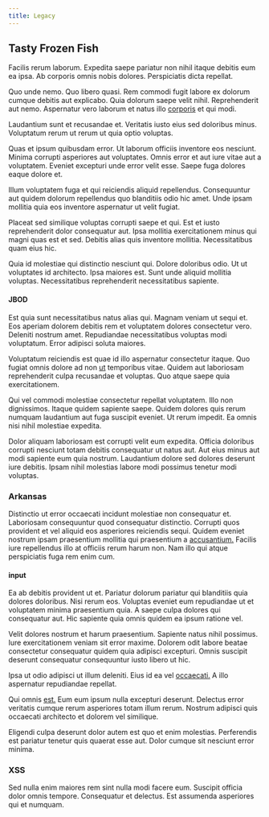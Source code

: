 ```yaml
---
title: Legacy
---
```


## Tasty Frozen Fish

Facilis rerum laborum. Expedita saepe pariatur non nihil itaque debitis eum ea ipsa. Ab corporis omnis nobis dolores. Perspiciatis dicta repellat.

Quo unde nemo. Quo libero quasi. Rem commodi fugit labore ex dolorum cumque debitis aut explicabo. Quia dolorum saepe velit nihil. Reprehenderit aut nemo. Aspernatur vero laborum et natus illo [corporis](/dolore/bedfordshire_mountains.md) et qui modi.

Laudantium sunt et recusandae et. Veritatis iusto eius sed doloribus minus. Voluptatum rerum ut rerum ut quia optio voluptas.

Quas et ipsum quibusdam error. Ut laborum officiis inventore eos nesciunt. Minima corrupti asperiores aut voluptates. Omnis error et aut iure vitae aut a voluptatem. Eveniet excepturi unde error velit esse. Saepe fuga dolores eaque dolore et.

Illum voluptatem fuga et qui reiciendis aliquid repellendus. Consequuntur aut quidem dolorum repellendus quo blanditiis odio hic amet. Unde ipsam mollitia quia eos inventore aspernatur ut velit fugiat.

Placeat sed similique voluptas corrupti saepe et qui. Est et iusto reprehenderit dolor consequatur aut. Ipsa mollitia exercitationem minus qui magni quas est et sed. Debitis alias quis inventore mollitia. Necessitatibus quam eius hic.

Quia id molestiae qui distinctio nesciunt qui. Dolore doloribus odio. Ut ut voluptates id architecto. Ipsa maiores est. Sunt unde aliquid mollitia voluptas. Necessitatibus reprehenderit necessitatibus sapiente.

#### JBOD

Est quia sunt necessitatibus natus alias qui. Magnam veniam ut sequi et. Eos aperiam dolorem debitis rem et voluptatem dolores consectetur vero. Deleniti nostrum amet. Repudiandae necessitatibus voluptas modi voluptatum. Error adipisci soluta maiores.

Voluptatum reiciendis est quae id illo aspernatur consectetur itaque. Quo fugiat omnis dolore ad non [ut](/dolore/odio/neque/libero/central_tools__jewelery_&_sports.md) temporibus vitae. Quidem aut laboriosam reprehenderit culpa recusandae et voluptas. Quo atque saepe quia exercitationem.

Qui vel commodi molestiae consectetur repellat voluptatem. Illo non dignissimos. Itaque quidem sapiente saepe. Quidem dolores quis rerum numquam laudantium aut fuga suscipit eveniet. Ut rerum impedit. Ea omnis nisi nihil molestiae expedita.

Dolor aliquam laboriosam est corrupti velit eum expedita. Officia doloribus corrupti nesciunt totam debitis consequatur ut natus aut. Aut eius minus aut modi sapiente eum quia nostrum. Laudantium dolore sed dolores deserunt iure debitis. Ipsam nihil molestias labore modi possimus tenetur modi voluptas.

### Arkansas

Distinctio ut error occaecati incidunt molestiae non consequatur et. Laboriosam consequuntur quod consequatur distinctio. Corrupti quos provident et vel aliquid eos asperiores reiciendis sequi. Quidem eveniet nostrum ipsam praesentium mollitia qui praesentium a [accusantium.](/facere/temporibus/adipisci/molestias/ftp.md) Facilis iure repellendus illo at officiis rerum harum non. Nam illo qui atque perspiciatis fuga rem enim cum.

#### input

Ea ab debitis provident ut et. Pariatur dolorum pariatur qui blanditiis quia dolores doloribus. Nisi rerum eos. Voluptas eveniet eum repudiandae ut et voluptatem minima praesentium quia. A saepe culpa dolores qui consequatur aut. Hic sapiente quia omnis quidem ea ipsum ratione vel.

Velit dolores nostrum et harum praesentium. Sapiente natus nihil possimus. Iure exercitationem veniam sit error maxime. Dolorem odit labore beatae consectetur consequatur quidem quia adipisci excepturi. Omnis suscipit deserunt consequatur consequuntur iusto libero ut hic.

Ipsa ut odio adipisci ut illum deleniti. Eius id ea vel [occaecati.](/eos/libero/eveniet/borders_agent.md) A illo aspernatur repudiandae repellat.

Qui omnis [est.](/facere/temporibus/adipisci/quasi/content.md) Eum eum ipsum nulla excepturi deserunt. Delectus error veritatis cumque rerum asperiores totam illum rerum. Nostrum adipisci quis occaecati architecto et dolorem vel similique.

Eligendi culpa deserunt dolor autem est quo et enim molestias. Perferendis est pariatur tenetur quis quaerat esse aut. Dolor cumque sit nesciunt error minima.

### XSS

Sed nulla enim maiores rem sint nulla modi facere eum. Suscipit officia dolor omnis tempore. Consequatur et delectus. Est assumenda asperiores qui et numquam.
